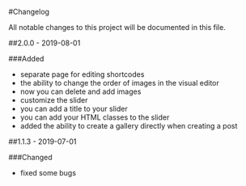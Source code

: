 #Changelog

All notable changes to this project will be documented in this file.

##2.0.0 - 2019-08-01

###Added

* separate page for editing shortcodes
* the ability to change the order of images in the visual editor
* now you can delete and add images
* customize the slider
* you can add a title to your slider
* you can add your HTML classes to the slider
* added the ability to create a gallery directly when creating a post

##1.1.3 - 2019-07-01

###Changed

* fixed some bugs

